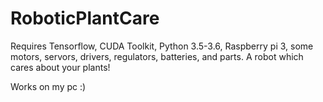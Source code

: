 # RoboticPlantCare

Requires Tensorflow, CUDA Toolkit, Python 3.5-3.6, Raspberry pi 3, some motors, servors, drivers, regulators, batteries, and parts.
A robot which cares about your plants!

Works on my pc :)
